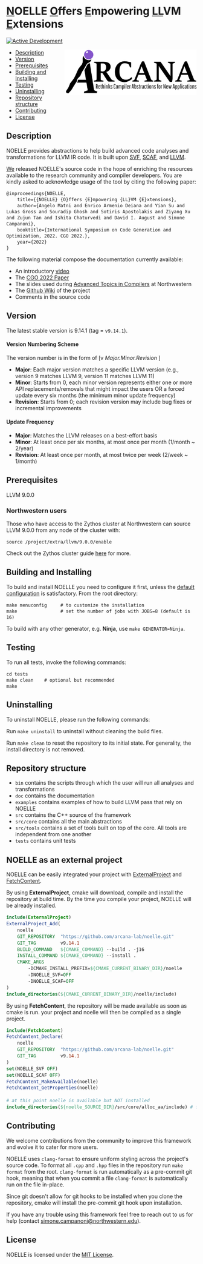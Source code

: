 # <u>N</u>OELLE <u>O</u>ffers <u>E</u>mpowering <u>LL</u>VM <u>E</u>xtensions

[![Active Development](https://img.shields.io/badge/Maintenance%20Level-Actively%20Developed-brightgreen.svg)](https://gist.github.com/cheerfulstoic/d107229326a01ff0f333a1d3476e068d)

<p><img src="doc/figs/arcana_logo.jpg" align="right" width="350" height="120"/></p>

- [Description](#description)
- [Version](#version)
- [Prerequisites](#prerequisites)
- [Building and Installing](#building-and-installing)
- [Testing](#testing)
- [Uninstalling](#uninstalling)
- [Repository structure](#repository-structure)
- [Contributing](#contributing)
- [License](#license)

## Description
NOELLE provides abstractions to help build advanced code analyses and transformations for LLVM IR code.
It is built upon [SVF](https://svf-tools.github.io/SVF/), [SCAF](https://github.com/PrincetonUniversity/SCAF.git), and [LLVM](http://llvm.org).

[We](https://users.cs.northwestern.edu/~simonec/Team.html) released NOELLE's source code in the hope of enriching the resources available to the research community and compiler developers.
You are kindly asked to acknowledge usage of the tool by citing the following paper:
```
@inproceedings{NOELLE,
    title={{NOELLE} {O}ffers {E}mpowering {LL}VM {E}xtensions},
    author={Angelo Matni and Enrico Armenio Deiana and Yian Su and Lukas Gross and Souradip Ghosh and Sotiris Apostolakis and Ziyang Xu and Zujun Tan and Ishita Chaturvedi and David I. August and Simone Campanoni},
    booktitle={International Symposium on Code Generation and Optimization, 2022. CGO 2022.},
    year={2022}
}
```

The following material compose the documentation currently available:
- An introductory [video](https://www.youtube.com/watch?v=whORNUUWIjI)
- The [CGO 2022 Paper](http://www.cs.northwestern.edu/~simonec/files/Research/papers/HELIX_CGO_2022.pdf)
- The slides used during [Advanced Topics in Compilers](http://www.cs.northwestern.edu/~simonec/ATC.html) at Northwestern
- The [Github Wiki](https://github.com/arcana-lab/noelle/wiki) of the project
- Comments in the source code

## Version
The latest stable version is 9.14.1 (tag = `v9.14.1`).

#### Version Numbering Scheme
The version number is in the form of \[v _Major.Minor.Revision_ \]
- **Major**: Each major version matches a specific LLVM version (e.g., version 9 matches LLVM 9, version 11 matches LLVM 11)
- **Minor**: Starts from 0, each minor version represents either one or more API replacements/removals that might impact the users OR a forced update every six months (the minimum minor update frequency)
- **Revision**: Starts from 0; each revision version may include bug fixes or incremental improvements

#### Update Frequency
- **Major**: Matches the LLVM releases on a best-effort basis
- **Minor**: At least once per six months, at most once per month (1/month ~ 2/year)
- **Revision**: At least once per month, at most twice per week (2/week ~ 1/month)

## Prerequisites
LLVM 9.0.0

### Northwestern users
Those who have access to the Zythos cluster at Northwestern can source LLVM 9.0.0 from any node of the cluster with:
```
source /project/extra/llvm/9.0.0/enable
```
Check out the Zythos cluster guide [here](http://www.cs.northwestern.edu/~simonec/files/Research/manuals/Zythos_guide.pdf) for more.


## Building and Installing

To build and install NOELLE you need to configure it first, unless the [default configuration](config.default.cmake) is satisfactory.
From the root directory:
```
make menuconfig     # to customize the installation
make                # set the number of jobs with JOBS=8 (default is 16)
```

To build with any other generator, e.g. **Ninja**, use `make GENERATOR=Ninja`.


## Testing
To run all tests, invoke the following commands:
```
cd tests
make clean    # optional but recommended
make
```

## Uninstalling

To uninstall NOELLE, please run the following commands:

Run `make uninstall` to uninstall without cleaning the build files.

Run `make clean` to reset the repository to its initial state.
For generality, the install directory is not removed.


## Repository structure

- `bin` contains the scripts through which the user will run all analyses and transformations
- `doc` contains the documentation
- `examples` contains examples of how to build LLVM pass that rely on NOELLE
- `src` contains the C++ source of the framework
- `src/core` contains all the main abstractions
- `src/tools` contains a set of tools built on top of the core. All tools are independent from one another
- `tests` contains unit tests

## NOELLE as an external project

NOELLE can be easily integrated your project with
[ExternalProject](https://cmake.org/cmake/help/latest/module/ExternalProject.html)
and [FetchContent](https://cmake.org/cmake/help/latest/module/FetchContent.html).

By using **ExternalProject**, cmake will download, compile and install the repository at build time.
By the time you compile your project, NOELLE will be already installed.

```cmake
include(ExternalProject)
ExternalProject_Add(
    noelle
    GIT_REPOSITORY  "https://github.com/arcana-lab/noelle.git"
    GIT_TAG         v9.14.1
    BUILD_COMMAND   ${CMAKE_COMMAND} --build . -j16
    INSTALL_COMMAND ${CMAKE_COMMAND} --install .
    CMAKE_ARGS
        -DCMAKE_INSTALL_PREFIX=${CMAKE_CURRENT_BINARY_DIR}/noelle
        -DNOELLE_SVF=OFF
        -DNOELLE_SCAF=OFF
)
include_directories(${CMAKE_CURRENT_BINARY_DIR}/noelle/include)
```

By using **FetchContent**, the repository will be made available as soon as cmake is run.
your project and noelle will then be compiled as a single project.

```cmake
include(FetchContent)
FetchContent_Declare(
    noelle
    GIT_REPOSITORY  "https://github.com/arcana-lab/noelle.git"
    GIT_TAG         v9.14.1
)
set(NOELLE_SVF OFF)
set(NOELLE_SCAF OFF)
FetchContent_MakeAvailable(noelle)
FetchContent_GetProperties(noelle)

# at this point noelle is available but NOT installed
include_directories(${noelle_SOURCE_DIR}/src/core/alloc_aa/include) # for example
```

## Contributing
We welcome contributions from the community to improve this framework and evolve it to cater for more users.

NOELLE uses `clang-format` to ensure uniform styling across the project's source code.
To format all `.cpp` and `.hpp` files in the repository run `make format` from the root.
`clang-format` is run automatically as a pre-commit git hook, meaning that when you commit a file `clang-format` is automatically run on the file in-place.

Since git doesn't allow for git hooks to be installed when you clone the repository,
cmake will install the pre-commit git hook upon installation.

If you have any trouble using this framework feel free to reach out to us for help (contact simone.campanoni@northwestern.edu).

## License
NOELLE is licensed under the [MIT License](./LICENSE.md).
